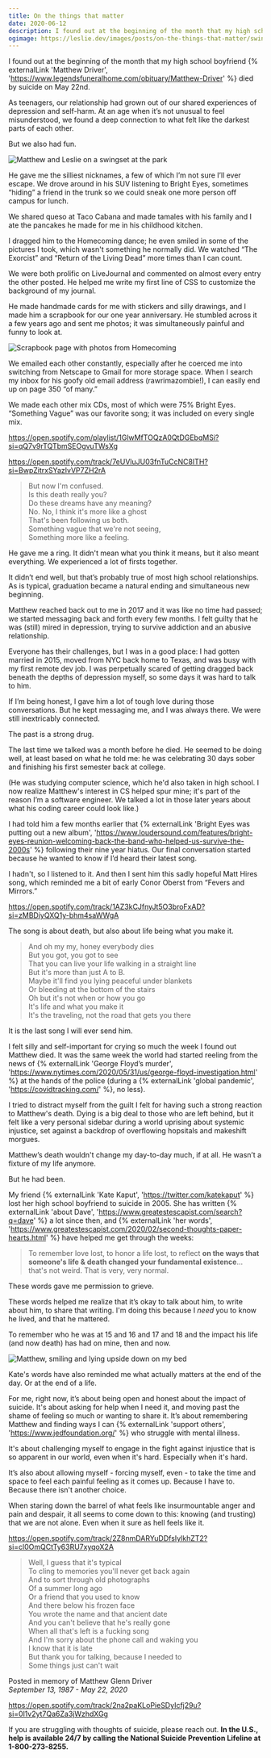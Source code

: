 ```yaml
---
title: On the things that matter
date: 2020-06-12
description: I found out at the beginning of the month that my high school boyfriend Matthew Driver died by suicide on May 22nd. Since then, I've been thinking a lot about memory and what really matters.
ogimage: https://leslie.dev/images/posts/on-the-things-that-matter/swingset.jpg
---
```


I found out at the beginning of the month that my high school boyfriend {% externalLink 'Matthew Driver', 'https://www.legendsfuneralhome.com/obituary/Matthew-Driver' %} died by suicide on May 22nd.

As teenagers, our relationship had grown out of our shared experiences of depression and self-harm. At an age when it’s not unusual to feel misunderstood, we found a deep connection to what felt like the darkest parts of each other.

But we also had fun.

![Matthew and Leslie on a swingset at the park](/images/posts/on-the-things-that-matter/swingset.jpg)

He gave me the silliest nicknames, a few of which I’m not sure I’ll ever escape. We drove around in his SUV listening to Bright Eyes, sometimes “hiding” a friend in the trunk so we could sneak one more person off campus for lunch. 

We shared queso at Taco Cabana and made tamales with his family and I ate the pancakes he made for me in his childhood kitchen. 

I dragged him to the Homecoming dance; he even smiled in some of the pictures I took, which wasn't something he normally did. We watched “The Exorcist” and “Return of the Living Dead” more times than I can count. 

We were both prolific on LiveJournal and commented on almost every entry the other posted. He helped me write my first line of CSS to customize the background of my journal.

He made handmade cards for me with stickers and silly drawings, and I made him a scrapbook for our one year anniversary. He stumbled across it a few years ago and sent me photos; it was simultaneously painful and funny to look at.

![Scrapbook page with photos from Homecoming](/images/posts/on-the-things-that-matter/scrapbook.jpg)

We emailed each other constantly, especially after he coerced me into switching from Netscape to Gmail for more storage space. When I search my inbox for his goofy old email address (rawrimazombie!), I can easily end up on page 350 “of many.”

We made each other mix CDs, most of which were 75% Bright Eyes. “Something Vague” was our favorite song; it was included on every single mix.

https://open.spotify.com/playlist/1GlwMfTOQzA0QtDGEbqMSi?si=qQ7v9rTQTbmSEOgvuTWsXg

https://open.spotify.com/track/7eUVluJU03fnTuCcNC8ITH?si=BwpZitrxSYazIvVP7ZH2rA

> But now I'm confused.<br />
Is this death really you?<br />
Do these dreams have any meaning?<br />
No. No, I think it's more like a ghost<br />
That's been following us both.<br />
Something vague that we're not seeing,<br />
Something more like a feeling.<br />

He gave me a ring. It didn't mean what you think it means, but it also meant everything. We experienced a lot of firsts together.

It didn’t end well, but that’s probably true of most high school relationships. As is typical, graduation became a natural ending and simultaneous new beginning.

<div class="separator"></div>

Matthew reached back out to me in 2017 and it was like no time had passed; we started messaging back and forth every few months. I felt guilty that he was (still) mired in depression, trying to survive addiction and an abusive relationship. 

Everyone has their challenges, but I was in a good place: I had gotten married in 2015, moved from NYC back home to Texas, and was busy with my first remote dev job. I was perpetually scared of getting dragged back beneath the depths of depression myself, so some days it was hard to talk to him.

If I’m being honest, I gave him a lot of tough love during those conversations. But he kept messaging me, and I was always there. We were still inextricably connected. 

The past is a strong drug.

The last time we talked was a month before he died. He seemed to be doing well, at least based on what he told me: he was celebrating 30 days sober and finishing his first semester back at college.

(He was studying computer science, which he'd also taken in high school. I now realize Matthew's interest in CS helped spur mine; it's part of the reason I’m a software engineer. We talked a lot in those later years about what his coding career could look like.)

I had told him a few months earlier that {% externalLink 'Bright Eyes was putting out a new album', 'https://www.loudersound.com/features/bright-eyes-reunion-welcoming-back-the-band-who-helped-us-survive-the-2000s' %} following their nine year hiatus. Our final conversation started because he wanted to know if I’d heard their latest song. 

I hadn't, so I listened to it. And then I sent him this sadly hopeful Matt Hires song, which reminded me a bit of early Conor Oberst from “Fevers and Mirrors.” 

https://open.spotify.com/track/1AZ3kCJfnyJt5O3broFxAD?si=zMBDiyQXQ1y-bhm4saWWgA

The song is about death, but also about life being what you make it.

> And oh my my, honey everybody dies<br />
But you got, you got to see<br />
That you can live your life walking in a straight line<br />
But it's more than just A to B.<br />
Maybe it'll find you lying peaceful under blankets<br />
Or bleeding at the bottom of the stairs<br />
Oh but it's not when or how you go<br />
It's life and what you make it<br />
It's the traveling, not the road that gets you there<br />

It is the last song I will ever send him.

<div class="separator separator--alt"></div>

I felt silly and self-important for crying so much the week I found out Matthew died. It was the same week the world had started reeling from the news of {% externalLink 'George Floyd’s murder', 'https://www.nytimes.com/2020/05/31/us/george-floyd-investigation.html' %} at the hands of the police (during a {% externalLink 'global pandemic', 'https://covidtracking.com/' %}, no less). 

I tried to distract myself from the guilt I felt for having such a strong reaction to Matthew's death. Dying is a big deal to those who are left behind, but it felt like a very personal sidebar during a world uprising about systemic injustice, set against a backdrop of overflowing hopsitals and makeshift morgues.

Matthew’s death wouldn't change my day-to-day much, if at all. He wasn’t a fixture of my life anymore.

But he had been.

My friend {% externalLink 'Kate Kaput', 'https://twitter.com/katekaput' %} lost her high school boyfriend to suicide in 2005. She has written {% externalLink 'about Dave', 'https://www.greatestescapist.com/search?q=dave' %} a lot since then, and {% externalLink 'her words', 'https://www.greatestescapist.com/2020/02/second-thoughts-paper-hearts.html' %} have helped me get through the weeks:

> To remember love lost, to honor a life lost, to reflect **on the ways that someone's life & death changed your fundamental existence**... that's not weird. That is very, very normal.

These words gave me permission to grieve. 

These words helped me realize that it’s okay to talk about him, to write about him, to share that writing. I'm doing this because I _need_ you to know he lived, and that he mattered.

To remember who he was at 15 and 16 and 17 and 18 and the impact his life (and now death) has had on mine, then and now.

![Matthew, smiling and lying upside down on my bed](/images/posts/on-the-things-that-matter/matthew.jpg)

Kate's words have also reminded me what actually matters at the end of the day. Or at the end of a life.

For me, right now, it’s about being open and honest about the impact of suicide. It's about asking for help when I need it, and moving past the shame of feeling so much or wanting to share it. It’s about remembering Matthew and finding ways I can {% externalLink 'support others', 'https://www.jedfoundation.org/' %} who struggle with mental illness.

It's about challenging myself to engage in the fight against injustice that is so apparent in our world, even when it's hard. Especially when it's hard.

It’s also about allowing myself - forcing myself, even - to take the time and space to feel each painful feeling as it comes up. Because I have to. Because there isn't another choice.

When staring down the barrel of what feels like insurmountable anger and pain and despair, it all seems to come down to this: knowing (and trusting) that we are not alone. Even when it sure as hell feels like it.

https://open.spotify.com/track/2Z8nmDARYuDDfsIylkhZT2?si=cl0OmQCtTy63RU7xyqoX2A

> Well, I guess that it's typical<br />
To cling to memories you'll never get back again<br />
And to sort through old photographs<br />
Of a summer long ago<br />
Or a friend that you used to know<br />
And there below his frozen face<br />
You wrote the name and that ancient date<br />
And you can't believe that he's really gone<br />
When all that's left is a fucking song<br />
And I'm sorry about the phone call and waking you<br />
I know that it is late<br />
But thank you for talking, because I needed to<br />
Some things just can't wait

Posted in memory of Matthew Glenn Driver<br />
_September 13, 1987 - May 22, 2020_

https://open.spotify.com/track/2na2paKLoPieSDyIcfj29u?si=0l1v2yt7Qa6Za3jWzhdXGg

If you are struggling with thoughts of suicide, please reach out. **In the U.S., help is available 24/7 by calling the National Suicide Prevention Lifeline at 1-800-273-8255.**

